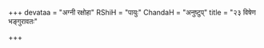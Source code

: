 +++
devataa = "अग्नी रक्षोहा"
RShiH = "पायुः"
ChandaH = "अनुष्टुप्"
title = "२३ विषेण भङ्गुरावतः"

+++
